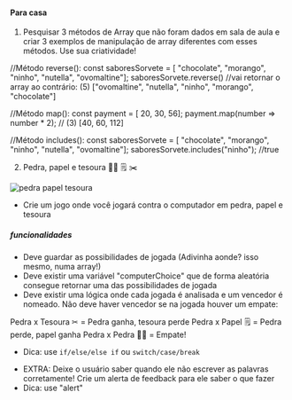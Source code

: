 #### Para casa 

1. Pesquisar 3 métodos de Array que não foram dados em sala de aula e criar 3 exemplos de manipulação de array diferentes com esses métodos. Use sua criatividade! 


//Método reverse():
const saboresSorvete = [ "chocolate", "morango", "ninho", "nutella", "ovomaltine"];
saboresSorvete.reverse() //vai retornar o array ao contrário: (5) ["ovomaltine", "nutella", "ninho", "morango", "chocolate"]

//Método map():
const payment = [ 20, 30, 56];
payment.map(number => number * 2); // (3) [40, 60, 112]

//Método includes():
const saboresSorvete = [ "chocolate", "morango", "ninho", "nutella", "ovomaltine"];
saboresSorvete.includes("ninho"); //true



2. Pedra, papel e tesoura 👊🏻 🗒 ✂ 

![pedra papel tesoura](assets/../../../assets/pedrapapeltesoura.jpg)

* Crie um jogo onde você jogará contra o computador em pedra, papel e tesoura
  
##### funcionalidades
* Deve guardar as possibilidades de jogada (Adivinha aonde? isso mesmo, numa array!) 
* Deve existir uma variável "computerChoice" que de forma aleatória consegue retornar uma das possibilidades de jogada
* Deve existir uma lógica onde cada jogada é analisada e um vencedor é nomeado. Não deve haver vencedor se na jogada houver um empate: 

Pedra x Tesoura ✂ = Pedra ganha, tesoura perde
Pedra x Papel 🗒 = Pedra perde, papel ganha
Pedra x Pedra 👊🏻 = Empate!  

- Dica: use ```if/else/else if``` ou ```switch/case/break```

* EXTRA: Deixe o usuário saber quando ele não escrever as palavras corretamente! Crie um alerta de feedback para ele saber o que fazer 
* Dica: use "alert"

